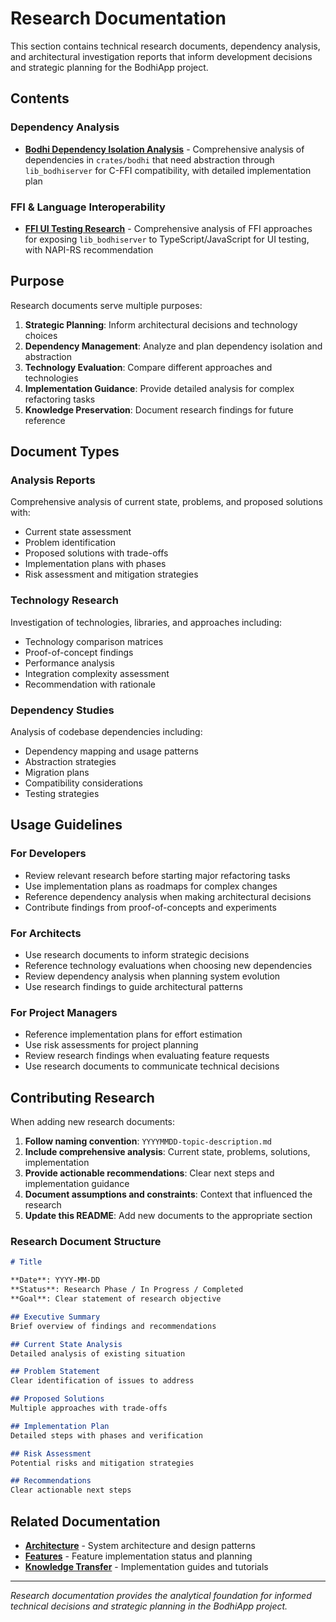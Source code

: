 # Research Documentation

This section contains technical research documents, dependency analysis, and architectural investigation reports that inform development decisions and strategic planning for the BodhiApp project.

## Contents

### Dependency Analysis
- **[Bodhi Dependency Isolation Analysis](../02-features/completed-stories/20250615-bodhi-dependency-isolation-analysis.md)** - Comprehensive analysis of dependencies in `crates/bodhi` that need abstraction through `lib_bodhiserver` for C-FFI compatibility, with detailed implementation plan

### FFI & Language Interoperability
- **[FFI UI Testing Research](20250615-ffi-ui-testing-research.md)** - Comprehensive analysis of FFI approaches for exposing `lib_bodhiserver` to TypeScript/JavaScript for UI testing, with NAPI-RS recommendation

## Purpose

Research documents serve multiple purposes:

1. **Strategic Planning**: Inform architectural decisions and technology choices
2. **Dependency Management**: Analyze and plan dependency isolation and abstraction
3. **Technology Evaluation**: Compare different approaches and technologies
4. **Implementation Guidance**: Provide detailed analysis for complex refactoring tasks
5. **Knowledge Preservation**: Document research findings for future reference

## Document Types

### Analysis Reports
Comprehensive analysis of current state, problems, and proposed solutions with:
- Current state assessment
- Problem identification
- Proposed solutions with trade-offs
- Implementation plans with phases
- Risk assessment and mitigation strategies

### Technology Research
Investigation of technologies, libraries, and approaches including:
- Technology comparison matrices
- Proof-of-concept findings
- Performance analysis
- Integration complexity assessment
- Recommendation with rationale

### Dependency Studies
Analysis of codebase dependencies including:
- Dependency mapping and usage patterns
- Abstraction strategies
- Migration plans
- Compatibility considerations
- Testing strategies

## Usage Guidelines

### For Developers
- Review relevant research before starting major refactoring tasks
- Use implementation plans as roadmaps for complex changes
- Reference dependency analysis when making architectural decisions
- Contribute findings from proof-of-concepts and experiments

### For Architects
- Use research documents to inform strategic decisions
- Reference technology evaluations when choosing new dependencies
- Review dependency analysis when planning system evolution
- Use research findings to guide architectural patterns

### For Project Managers
- Reference implementation plans for effort estimation
- Use risk assessments for project planning
- Review research findings when evaluating feature requests
- Use research documents to communicate technical decisions

## Contributing Research

When adding new research documents:

1. **Follow naming convention**: `YYYYMMDD-topic-description.md`
2. **Include comprehensive analysis**: Current state, problems, solutions, implementation
3. **Provide actionable recommendations**: Clear next steps and implementation guidance
4. **Document assumptions and constraints**: Context that influenced the research
5. **Update this README**: Add new documents to the appropriate section

### Research Document Structure

```markdown
# Title

**Date**: YYYY-MM-DD
**Status**: Research Phase / In Progress / Completed
**Goal**: Clear statement of research objective

## Executive Summary
Brief overview of findings and recommendations

## Current State Analysis
Detailed analysis of existing situation

## Problem Statement
Clear identification of issues to address

## Proposed Solutions
Multiple approaches with trade-offs

## Implementation Plan
Detailed steps with phases and verification

## Risk Assessment
Potential risks and mitigation strategies

## Recommendations
Clear actionable next steps
```

## Related Documentation

- **[Architecture](../01-architecture/)** - System architecture and design patterns
- **[Features](../02-features/)** - Feature implementation status and planning
- **[Knowledge Transfer](../06-knowledge-transfer/)** - Implementation guides and tutorials

---

*Research documentation provides the analytical foundation for informed technical decisions and strategic planning in the BodhiApp project.*
